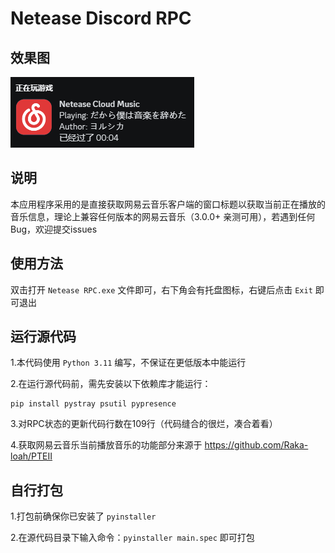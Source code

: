 # Netease Discord RPC

**效果图**
----
![效果图](https://raw.githubusercontent.com/Cola-Ace/netease_discord_rpc/main/example/example.png)

**说明**
----
本应用程序采用的是直接获取网易云音乐客户端的窗口标题以获取当前正在播放的音乐信息，理论上兼容任何版本的网易云音乐（3.0.0+ 亲测可用），若遇到任何Bug，欢迎提交issues

**使用方法**
----
双击打开 `Netease RPC.exe` 文件即可，右下角会有托盘图标，右键后点击 `Exit` 即可退出

**运行源代码**
----
1.本代码使用 `Python 3.11` 编写，不保证在更低版本中能运行

2.在运行源代码前，需先安装以下依赖库才能运行：

```
pip install pystray psutil pypresence
```

3.对RPC状态的更新代码行数在109行（代码缝合的很烂，凑合着看）

4.获取网易云音乐当前播放音乐的功能部分来源于 <https://github.com/Raka-loah/PTEII>

**自行打包**
----
1.打包前确保你已安装了 `pyinstaller`

2.在源代码目录下输入命令：`pyinstaller main.spec` 即可打包
